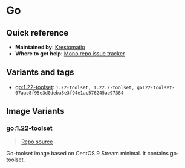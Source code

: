 # Go
## Quick reference
- **Maintained by**:
[Krestomatio](https://krestomatio.com)
- **Where to get help**:
[Mono repo issue tracker](https://github.com/krestomatio/container_builder/issues)

## Variants and tags
- [go:1.22-toolset](#go122-toolset): `1.22-toolset, 1.22.2-toolset, go122-toolset-07aae8f95e3d0deba8e3f94e1ac576245ae97384`


## Image Variants
### go:1.22-toolset
> [Repo source](https://github.com/krestomatio/container_builder/tree/master/go/go122-toolset)

Go-toolset image based on CentOS 9 Stream minimal. It contains go-toolset.

